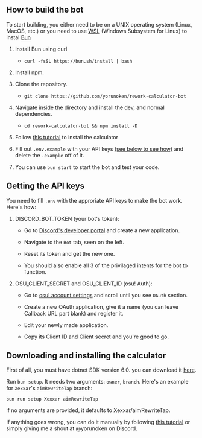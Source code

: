 ## How to build the bot

To start building, you either need to be on a UNIX operating system (Linux, MacOS, etc.) or you need to use [WSL](https://learn.microsoft.com/en-us/windows/wsl/install) (Windows Subsystem for Linux) to instal [Bun](https://bun.sh/)

1. Install Bun using curl
   - `curl -fsSL https://bun.sh/install | bash`

2. Install npm.

3. Clone the repository.
   - `git clone https://github.com/yorunoken/rework-calculator-bot`

4. Navigate inside the directory and install the dev, and normal dependencies.
   - `cd rework-calculator-bot && npm install -D`

5. Follow [this tutorial](#downloading-and-installing-the-calculator) to install the calculator

6. Fill out `.env.example` with your API keys [(see below to see how)](#getting-api-keys) and delete the `.example` off of it.

7. You can use `bun start` to start the bot and test your code.

## Getting the API keys

You need to fill `.env` with the approriate API keys to make the bot work. Here's how:

1. DISCORD_BOT_TOKEN (your bot's token):

   - Go to [Discord's developer portal](https://discord.com/developers/applications) and create a new application.

   - Navigate to the `Bot` tab, seen on the left.

   - Reset its token and get the new one.

   - You should also enable all 3 of the privilaged intents for the bot to function.

3. OSU_CLIENT_SECRET and OSU_CLIENT_ID (osu! Auth):

   - Go to [osu! account settings](https://osu.ppy.sh/home/account/edit) and scroll until you see `OAuth` section.

   - Create a new OAuth application, give it a name (you can leave Callback URL part blank) and register it.

   - Edit your newly made application.

   - Copy its Client ID and Client secret and you're good to go.

## Downloading and installing the calculator

First of all, you must have dotnet SDK version 6.0. you can download it [here](https://dotnet.microsoft.com/download/dotnet/6.0).

Run `bun setup`. It needs two arguments: `owner`, `branch`. Here's an example for `Xexxar`'s `aimRewriteTap` branch:
    
```bun run setup Xexxar aimRewriteTap```

if no arguments are provided, it defaults to Xexxar/aimRewriteTap.

If anything goes wrong, you can do it manually by following [this tutorial](https://cdn.discordapp.com/attachments/1116047971583262850/1191379178147295292/How_to_set_up_rework_calculator_and_also_simulate_scores2.txt) or simply giving me a shout at @yorunoken on Discord.